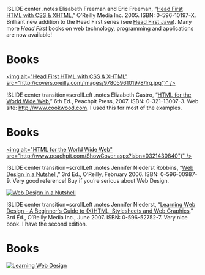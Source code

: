 !SLIDE center 
.notes Elisabeth Freeman and Eric Freeman, “[Head First HTML with CSS & XHTML](http://oreilly.com/catalog/9780596101978),” O’Reilly Media Inc. 2005. ISBN: 0-596-10197-X. Brilliant new addition to the Head First series (see [Head First Java](http://oreilly.com/catalog/9780596009205)). Many more *Head First* books on web technology, programming and applications are now available!

# Books #

[<img alt="Head First HTML with CSS &amp; XHTML" src="http://covers.oreilly.com/images/9780596101978/lrg.jpg")" />](http://oreilly.com/catalog/9780596101978)

!SLIDE center transition=scrollLeft
.notes Elizabeth Castro, “[HTML for the World Wide Web](http://www.amazon.co.uk/HTML-XHTML-CSS-Visual-QuickStart/dp/0321430840/ref=sr_1_1?ie=UTF8&qid=1299173946&sr=8-1),” 6th Ed., Peachpit Press, 2007. ISBN: 0-321-13007-3. Web site: http://www.cookwood.com. I used this for most of the examples.

# Books #
[<img alt="HTML for the World Wide Web" src="http://www.peachpit.com/ShowCover.aspx?isbn=0321430840")" />](http://www.peachpit.com/store/product.aspx?isbn=0321430840)

!SLIDE center transition=scrollLeft
.notes Jennifer Niederst Robbins, “[Web Design in a Nutshell](http://oreilly.com/catalog/9780596009878/),” 3rd Ed., O’Reilly, February 2006. ISBN: 0-596-00987-9. Very good reference! Buy if you’re serious about Web Design.
 

[<img alt="Web Design in a Nutshell" src="http://covers.oreilly.com/images/9780596009878/lrg.jpg" />](http://oreilly.com/catalog/9780596009878/)
 

!SLIDE center transition=scrollLeft
.notes Jennifer Niederst, “[Learning Web Design - A Beginner's Guide to (X)HTML, Stylesheets and Web Graphics](http://oreilly.com/catalog/9780596527525/),” 3rd Ed., O’Reilly Media Inc., June 2007. ISBN: 0-596-52752-7. Very nice book. I have the second edition.


# Books #

[<img alt="Learning Web Design" src="http://covers.oreilly.com/images/9780596527525/lrg.jpg" />](http://oreilly.com/catalog/9780596527525/)

